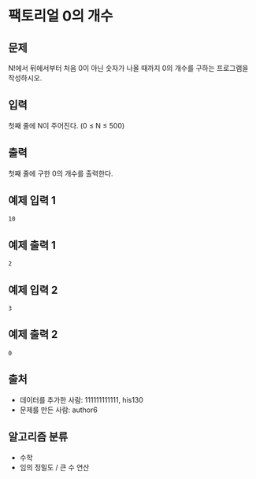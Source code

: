 # 팩토리얼 0의 개수
## 문제
N!에서 뒤에서부터 처음 0이 아닌 숫자가 나올 때까지 0의 개수를 구하는 프로그램을 작성하시오.

## 입력
첫째 줄에 N이 주어진다. (0 ≤ N ≤ 500)

## 출력
첫째 줄에 구한 0의 개수를 출력한다.

## 예제 입력 1 
```
10
```
## 예제 출력 1 
```
2
```
## 예제 입력 2 
```
3
```
## 예제 출력 2 
```
0
```
## 출처
* 데이터를 추가한 사람: 111111111111, his130
* 문제를 만든 사람: author6
## 알고리즘 분류
* 수학
* 임의 정밀도 / 큰 수 연산